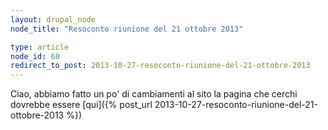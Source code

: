 ```yaml
---
layout: drupal_node
node_title: "Resoconto riunione del 21 ottobre 2013"

type: article
node_id: 60
redirect_to_post: 2013-10-27-resoconto-riunione-del-21-ottobre-2013
---
```


Ciao, abbiamo fatto un po' di cambiamenti al sito
la pagina che cerchi dovrebbe essere [qui]({% post_url 2013-10-27-resoconto-riunione-del-21-ottobre-2013 %})